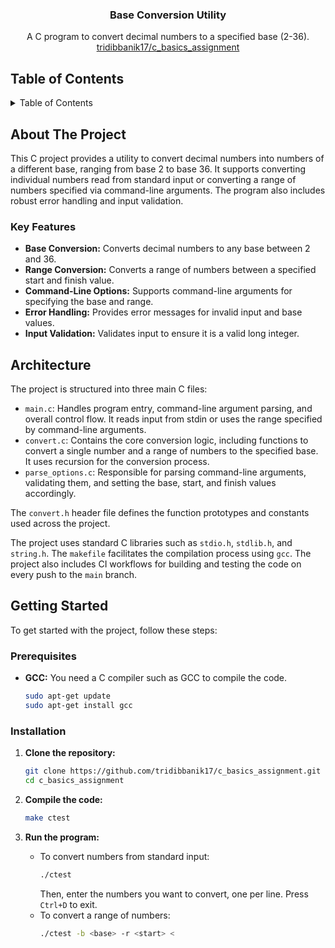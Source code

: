 <div align="center">

<h3 align="center">Base Conversion Utility</h3>

  <p align="center">
    A C program to convert decimal numbers to a specified base (2-36).
    <br />
     <a href="https://github.com/tridibbanik17/c_basics_assignment">tridibbanik17/c_basics_assignment</a>
  </p>
</div>

## Table of Contents

<details>
  <summary>Table of Contents</summary>
  <ol>
    <li>
      <a href="#about-the-project">About The Project</a>
      <ul>
        <li><a href="#key-features">Key Features</a></li>
      </ul>
    </li>
    <li><a href="#architecture">Architecture</a></li>
    <li>
      <a href="#getting-started">Getting Started</a>
      <ul>
        <li><a href="#prerequisites">Prerequisites</a></li>
        <li><a href="#installation">Installation</a></li>
      </ul>
    </li>
    <li><a href="#acknowledgments">Acknowledgments</a></li>
  </ol>
</details>

## About The Project

This C project provides a utility to convert decimal numbers into numbers of a different base, ranging from base 2 to base 36. It supports converting individual numbers read from standard input or converting a range of numbers specified via command-line arguments. The program also includes robust error handling and input validation.

### Key Features

- **Base Conversion:** Converts decimal numbers to any base between 2 and 36.
- **Range Conversion:** Converts a range of numbers between a specified start and finish value.
- **Command-Line Options:** Supports command-line arguments for specifying the base and range.
- **Error Handling:** Provides error messages for invalid input and base values.
- **Input Validation:** Validates input to ensure it is a valid long integer.

## Architecture

The project is structured into three main C files:

-   `main.c`: Handles program entry, command-line argument parsing, and overall control flow. It reads input from stdin or uses the range specified by command-line arguments.
-   `convert.c`: Contains the core conversion logic, including functions to convert a single number and a range of numbers to the specified base. It uses recursion for the conversion process.
-   `parse_options.c`: Responsible for parsing command-line arguments, validating them, and setting the base, start, and finish values accordingly.

The `convert.h` header file defines the function prototypes and constants used across the project.

The project uses standard C libraries such as `stdio.h`, `stdlib.h`, and `string.h`. The `makefile` facilitates the compilation process using `gcc`. The project also includes CI workflows for building and testing the code on every push to the `main` branch.

## Getting Started

To get started with the project, follow these steps:

### Prerequisites

-   **GCC:**  You need a C compiler such as GCC to compile the code.
    ```sh
    sudo apt-get update
    sudo apt-get install gcc
    ```

### Installation

1.  **Clone the repository:**
    ```sh
    git clone https://github.com/tridibbanik17/c_basics_assignment.git
    cd c_basics_assignment
    ```
2.  **Compile the code:**
    ```sh
    make ctest
    ```
3.  **Run the program:**

    -   To convert numbers from standard input:
        ```sh
        ./ctest
        ```
        Then, enter the numbers you want to convert, one per line. Press `Ctrl+D` to exit.
    -   To convert a range of numbers:
        ```sh
        ./ctest -b <base> -r <start> <
